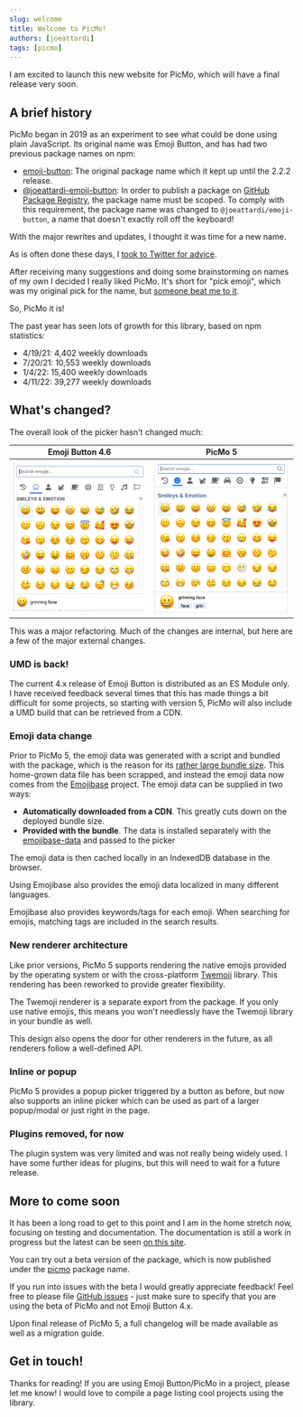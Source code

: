```yaml
---
slug: welcome
title: Welcome to PicMo!
authors: [joeattardi]
tags: [picmo]
---
```


I am excited to launch this new website for PicMo, which will have a final release very soon.

## A brief history

PicMo began in 2019 as an experiment to see what could be done using plain JavaScript. Its original name was Emoji Button, and has had two previous package names on npm:

- [emoji-button](https://www.npmjs.com/package/emoji-button): The original package name which it kept up until the 2.2.2 release.
- [@joeattardi-emoji-button](https://www.npmjs.com/package/@joeattardi-emoji-button): In order to publish a package on [GitHub Package Registry](https://github.com/features/packages), the package name must be scoped. To comply with this requirement, the package name was changed to `@joeattardi/emoji-button`, a name that doesn't exactly roll off the keyboard!

With the major rewrites and updates, I thought it was time for a new name. 

As is often done these days, I [took to Twitter for advice](https://twitter.com/JoeAttardi/status/1504536333091581960).

After receiving many suggestions and doing some brainstorming on names of my own I decided I really liked PicMo. It's short for "pick emoji", which was my original pick for the name, but [someone beat me to it](https://www.npmjs.com/package/pick-emoji).

So, PicMo it is!

The past year has seen lots of growth for this library, based on npm statistics:

- 4/19/21: 4,402 weekly downloads
- 7/20/21: 10,553 weekly downloads
- 1/4/22: 15,400 weekly downloads
- 4/11/22: 39,277 weekly downloads

## What's changed?

The overall look of the picker hasn't changed much:

| Emoji Button 4.6 | PicMo 5 |
|----|----|
| ![Emoji Button screenshot](./emoji-button.png) | ![PicMo screenshot](./picmo.png) |

This was a major refactoring. Much of the changes are internal, but here are a few of the major external changes.

### UMD is back!

The current 4.x release of Emoji Button is distributed as an ES Module only. I have received feedback several times that this has made things a bit difficult for some projects, so starting with version 5, PicMo will also include a UMD build that can be retrieved from a CDN.

### Emoji data change

Prior to PicMo 5, the emoji data was generated with a script and bundled with the package, which is the reason for its [rather large bundle size](https://bundlephobia.com/package/@joeattardi/emoji-button@4.6.4). This home-grown data file has been scrapped, and instead the emoji data now comes from the [Emojibase](https://emojibase.dev/) project. The emoji data can be supplied in two ways:

- **Automatically downloaded from a CDN**. This greatly cuts down on the deployed bundle size.
- **Provided with the bundle**. The data is installed separately with the [emojibase-data](https://www.npmjs.com/package/emojibase-data) and passed to the picker

The emoji data is then cached locally in an IndexedDB database in the browser.

Using Emojibase also provides the emoji data localized in many different languages.

Emojibase also provides keywords/tags for each emoji. When searching for emojis, matching tags are included in the search results.

### New renderer architecture

Like prior versions, PicMo 5 supports rendering the native emojis provided by the operating system or with the cross-platform [Twemoji](https://twemoji.twitter.com/) library. This rendering has been reworked to provide greater flexibility.

The Twemoji renderer is a separate export from the package. If you only use native emojis, this means you won't needlessly have the Twemoji library in your bundle as well.

This design also opens the door for other renderers in the future, as all renderers follow a well-defined API.

### Inline or popup

PicMo 5 provides a popup picker triggered by a button as before, but now also supports an inline picker which can be used as part of a larger popup/modal or just right in the page.

### Plugins removed, for now

The plugin system was very limited and was not really being widely used. I have some further ideas for plugins, but this will need to wait for a future release.

## More to come soon

It has been a long road to get to this point and I am in the home stretch now, focusing on testing and documentation. The documentation is still a work in progress but the latest can be seen [on this site](/docs/getting-started/overview).

You can try out a beta version of the package, which is now published under the [picmo](https://www.npmjs.com/package/picmo) package name.

If you run into issues with the beta I would greatly appreciate feedback! Feel free to please file [GitHub issues](https://github.com/joeattardi/picmo/issues) - just make sure to specify that you are using the beta of PicMo and not Emoji Button 4.x.

Upon final release of PicMo 5, a full changelog will be made available as well as a migration guide.

## Get in touch!

Thanks for reading! If you are using Emoji Button/PicMo in a project, please let me know! I would love to compile a page listing cool projects using the library.
